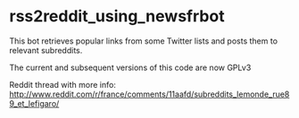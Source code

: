 rss2reddit_using_newsfrbot
=========

This bot retrieves popular links from some Twitter lists and posts them to relevant subreddits.

The current and subsequent versions of this code are now GPLv3

Reddit thread with more info: http://www.reddit.com/r/france/comments/11aafd/subreddits_lemonde_rue89_et_lefigaro/
